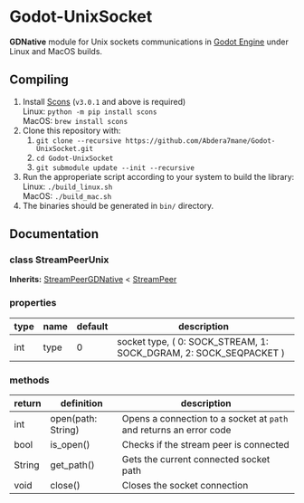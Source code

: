 # Godot-UnixSocket

**GDNative** module for Unix sockets communications in [Godot Engine](https://github.com/godotengine/godot) under Linux and MacOS builds.

## Compiling
1. Install [Scons]() (`v3.0.1` and above is required)  
	Linux: `python -m pip install scons`  
	MacOS: `brew install scons`
2. Clone this repository with:  
	1. `git clone --recursive https://github.com/Abdera7mane/Godot-UnixSocket.git`
	2. `cd Godot-UnixSocket`
	3. `git submodule update --init --recursive`
3. Run the approperiate script according to your system to build the library:  
	Linux: `./build_linux.sh`  
	MacOS: `./build_mac.sh`
4. The binaries should be generated in `bin/` directory.

## Documentation

### class StreamPeerUnix
**Inherits:**
[StreamPeerGDNative](https://docs.godotengine.org/en/stable/classes/class_streampeergdnative.html#class-streampeergdnative) <
[StreamPeer](https://docs.godotengine.org/en/stable/classes/class_streampeer.html)

### properties

| type | name | default | description                                                        |
|------|------|---------|--------------------------------------------------------------------|
| int  | type | 0       | socket type, ( 0: SOCK_STREAM, 1: SOCK_DGRAM, 2: SOCK_SEQPACKET )  |

### methods

| return | definition         | description                                                        |
|--------|--------------------|--------------------------------------------------------------------|
| int    | open(path: String) | Opens a connection to a socket at `path` and returns an error code |
| bool   | is_open()          | Checks if the stream peer is connected                             |
| String | get_path()         | Gets the current connected socket path                             |
| void   | close()            | Closes the socket connection                                       |